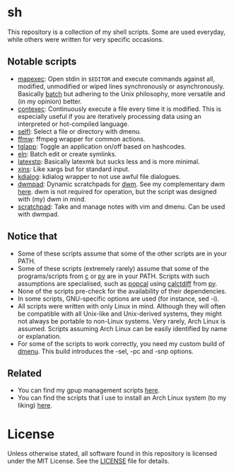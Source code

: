 # sh
This repository is a collection of my shell scripts. Some are used everyday, while others were written for very specific occasions.

## Notable scripts
- [mapexec](mapexec): Open stdin in `$EDITOR` and execute commands against all, modified, unmodified or wiped lines synchronously or asynchronously. Basically [batch](https://github.com/alexherbo2/batch) but adhering to the Unix philosophy, more versatile and (in my opinion) better.
- [contexec](contexec): Continuously execute a file every time it is modified. This is especially useful if you are iteratively processing data using an interpreted or hot-compiled language.
- [selfl](selfl): Select a file or directory with dmenu.
- [ffmw](ffmw): ffmpeg wrapper for common actions.
- [tglapp](tglapp): Toggle an application on/off based on hashcodes.
- [eln](eln): Batch edit or create symlinks.
- [latexstp](latexstp): Basically latexmk but sucks less and is more minimal.
- [xins](xins): Like xargs but for standard input.
- [kdialog](kdialog): kdialog wrapper to not use awful file dialogues.
- [dwmpad](dwmpad): Dynamic scratchpads for [dwm](https://dwm.suckless.org). See my complementary dwm [here](https://github.com/XPhyro/dwm-xphyro). dwm is not required for operation, but the script was designed with (my) dwm in mind.
- [scratchpad](scratchpad): Take and manage notes with vim and dmenu. Can be used with dwmpad.

## Notice that
- Some of these scripts assume that some of the other scripts are in your PATH.
- Some of these scripts (extremely rarely) assume that some of the programs/scripts from [c](https://github.com/XPhyro/c) or [py](https://github.com/XPhyro/py) are in your PATH. Scripts with such assumptions are specialised, such as [popcal](popcal) using [calctdiff](https://github.com/XPhyro/py/tree/master/calctdiff) from [py](https://github.com/XPhyro/py).
- None of the scripts pre-check for the availability of their dependencies.
- In some scripts, GNU-specific options are used (for instance, sed -i).
- All scripts were written with only Linux in mind. Although they will often be compatible with all Unix-like and Unix-derived systems, they might not always be portable to non-Linux systems. Very rarely, Arch Linux is assumed. Scripts assuming Arch Linux can be easily identified by name or explanation.
- For some of the scripts to work correctly, you need my custom build of [dmenu](https://github.com/XPhyro/dmenu-xphyro). This build introduces the -sel, -pc and -snp options.

## Related
- You can find my gpup management scripts [here](https://github.com/XPhyro/gpupmanager).
- You can find the scripts that I use to install an Arch Linux system (to my liking) [here](https://github.com/XPhyro/archinstall).

# License
Unless otherwise stated, all software found in this repository is licensed under the MIT License. See the [LICENSE](LICENSE) file for details.
